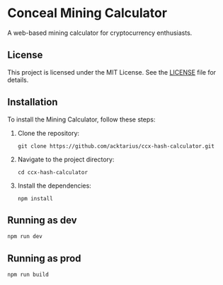 # Conceal Mining Calculator

A web-based mining calculator for cryptocurrency enthusiasts.

## License

This project is licensed under the MIT License. See the [LICENSE](LICENSE) file for details.

## Installation

To install the Mining Calculator, follow these steps:

1. Clone the repository:
   ```
   git clone https://github.com/acktarius/ccx-hash-calculator.git
   ```

2. Navigate to the project directory:
   ```
   cd ccx-hash-calculator
   ```

3. Install the dependencies:
   ```
   npm install
   ```

## Running as dev

```
npm run dev
```

## Running as prod

```
npm run build
```